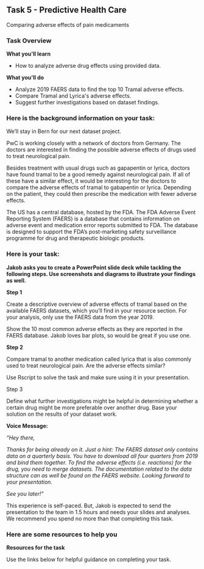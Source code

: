 <h2>Task 5 - Predictive Health Care</h3>
Comparing adverse effects of pain medicaments

<h3>Task Overview</h3>

<b>What you'll learn</b>
 - How to analyze adverse drug effects using provided data.

<b>What you'll do</b>
 - Analyze 2019 FAERS data to find the top 10 Tramal adverse effects.
 - Compare Tramal and Lyrica's adverse effects.
 - Suggest further investigations based on dataset findings.

<h3>Here is the background information on your task:</h3>
We’ll stay in Bern for our next dataset project.

PwC is working closely with a network of doctors from Germany. The doctors are interested in finding the possible adverse effects of drugs used to treat neurological pain.

Besides treatment with usual drugs such as gapapentin or lyrica, doctors have found tramal to be a good remedy against neurological pain. If all of these have a similar effect, it would be interesting for the doctors to compare the adverse effects of tramal to gabapentin or lyrica. Depending on the patient, they could then prescribe the medication with fewer adverse effects. 

The US has a central database, hosted by the FDA. The FDA Adverse Event Reporting System (FAERS) is a database that contains information on adverse event and medication error reports submitted to FDA. The database is designed to support the FDA’s post-marketing safety surveillance programme for drug and therapeutic biologic products.

<h3>Here is your task:</h3>

<b>Jakob asks you to create a PowerPoint slide deck while tackling the following steps. Use screenshots and diagrams to illustrate your findings as well.</b>

<b>Step 1</b>

Create a descriptive overview of adverse effects of tramal based on the available FAERS datasets, which you’ll find in your resource section. For your analysis, only use the FAERS data from the year 2019.

Show the 10 most common adverse effects as they are reported in the FAERS database. Jakob loves bar plots, so would be great if you use one.

<b>Step 2</b>

Compare tramal to another medication called lyrica that is also commonly used to treat neurological pain. Are the adverse effects similar?

Use Rscript to solve the task and make sure using it in your presentation.

</b>Step 3</b>

Define what further investigations might be helpful in determining whether a certain drug might be more preferable over another drug. Base your solution on the results of your dataset work.

<b>Voice Message:</b>

<i>“Hey there,

Thanks for being already on it. Just a hint: The FAERS dataset only contains data on a quarterly basis. You have to download all four quarters from 2019 and bind them together. To find the adverse effects (i.e. reactions) for the drug, you need to merge datasets. The documentation related to the data structure can as well be found on the FAERS website. Looking forward to your presentation.

See you later!”</i>

This experience is self-paced. But, Jakob is expected to send the presentation to the team in 1.5 hours and needs your slides and analyses. We recommend you spend no more than that completing this task.

<h3>Here are some resources to help you</h3>

<b>Resources for the task</b>

Use the links below for helpful guidance on completing your task.
